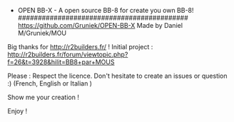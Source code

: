  - OPEN BB-X -
 A open source BB-8 for create you own BB-8!
 ###########################################
 https://github.com/Gruniek/OPEN-BB-X
 Made by Daniel M/Gruniek/MOU
  
 
Big thanks for http://r2builders.fr/ !
Initial project : http://r2builders.fr/forum/viewtopic.php?f=26&t=3928&hilit=BB8+par+MOUS
  
Please :
Respect the licence.
Don't hesitate to create an issues or question :) (French, English or Italian )


Show me your creation !

Enjoy !
